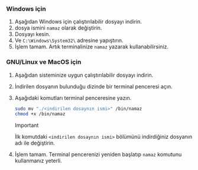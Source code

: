 ### Windows için

1) Aşağıdan Windows için çalıştırılabilir dosyayı indirin.
2) dosya ismini `namaz` olarak değiştirin.
3) Dosyayı kesin.
4) Ve `C:\Windows\System32\` adresine yapıştırın.
5) İşlem tamam. Artık terminalinize `namaz` yazarak kullanabilirsiniz.

### GNU/Linux ve MacOS için

1) Aşağıdan sisteminize uygun çalıştırılabilir dosyayı indirin.
2) İndirilen dosyanın bulunduğu dizinde bir terminal penceresi açın.
3) Aşağıdaki komutları terminal penceresine yazın.
    
    ```bash
    sudo mv "./<indirilen dosaynın ismi>" /bin/namaz
    chmod +x /bin/namaz
    ```

    > [!IMPORTANT]
    > İlk komutdaki `<indirilen dosaynın ismi>` bölümünü indirdiğiniz dosyanın adı ile değiştirin.

4) İşlem tamam. Terminal pencerenizi yeniden başlatıp `namaz` komutunu kullanmanız yeterli.